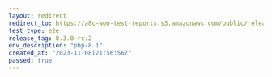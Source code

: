 ```yaml
---
layout: redirect
redirect_to: https://a8c-woo-test-reports.s3.amazonaws.com/public/release/8.3.0-rc.2/php-8.1/e2e/index.html
test_type: e2e
release_tag: 8.3.0-rc.2
env_description: "php-8.1"
created_at: "2023-11-08T21:56:56Z"
passed: true
---
```

